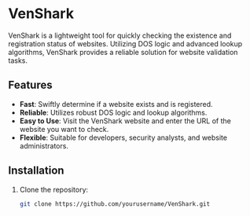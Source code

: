 # VenShark

VenShark is a lightweight tool for quickly checking the existence and registration status of websites. Utilizing DOS logic and advanced lookup algorithms, VenShark provides a reliable solution for website validation tasks.

## Features

- **Fast**: Swiftly determine if a website exists and is registered.
- **Reliable**: Utilizes robust DOS logic and lookup algorithms.
- **Easy to Use**: Visit the VenShark website and enter the URL of the website you want to check.
- **Flexible**: Suitable for developers, security analysts, and website administrators.

## Installation

1. Clone the repository:
   ```bash
   git clone https://github.com/yourusername/VenShark.git